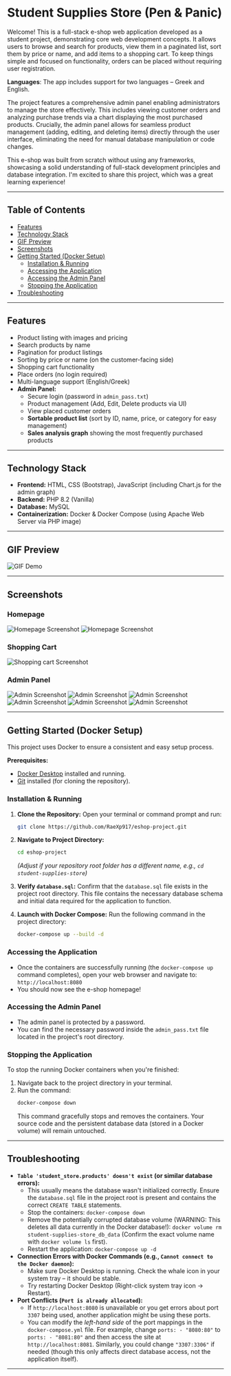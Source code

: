# Student Supplies Store (Pen & Panic)

Welcome! This is a full-stack e-shop web application developed as a student project, demonstrating core web development concepts. It allows users to browse and search for products, view them in a paginated list, sort them by price or name, and add items to a shopping cart. To keep things simple and focused on functionality, orders can be placed without requiring user registration.

**Languages**: The app includes support for two languages – Greek and English.

The project features a comprehensive admin panel enabling administrators to manage the store effectively. This includes viewing customer orders and analyzing purchase trends via a chart displaying the most purchased products. Crucially, the admin panel allows for seamless product management (adding, editing, and deleting items) directly through the user interface, eliminating the need for manual database manipulation or code changes.

This e-shop was built from scratch without using any frameworks, showcasing a solid understanding of full-stack development principles and database integration. I'm excited to share this project, which was a great learning experience!

---

## Table of Contents

*   [Features](#features)
*   [Technology Stack](#technology-stack)
*   [GIF Preview](#gif-preview)
*   [Screenshots](#screenshots)
*   [Getting Started (Docker Setup)](#getting-started-docker-setup)
    *   [Installation & Running](#installation--running)
    *   [Accessing the Application](#accessing-the-application)
    *   [Accessing the Admin Panel](#accessing-the-admin-panel)
    *   [Stopping the Application](#stopping-the-application)
*   [Troubleshooting](#troubleshooting)

---

## Features

*   Product listing with images and pricing
*   Search products by name
*   Pagination for product listings
*   Sorting by price or name (on the customer-facing side)
*   Shopping cart functionality
*   Place orders (no login required)
*   Multi-language support (English/Greek)
*   **Admin Panel:**
    *   Secure login (password in `admin_pass.txt`)
    *   Product management (Add, Edit, Delete products via UI)
    *   View placed customer orders
    *   **Sortable product list** (sort by ID, name, price, or category for easy management)
    *   **Sales analysis graph** showing the most frequently purchased products

---

## Technology Stack

*   **Frontend:** HTML, CSS (Bootstrap), JavaScript (including Chart.js for the admin graph)
*   **Backend:** PHP 8.2 (Vanilla)
*   **Database:** MySQL
*   **Containerization:** Docker & Docker Compose (using Apache Web Server via PHP image)

---

## GIF Preview

![GIF Demo](student-supplies-store/assets/store.gif)

---

## Screenshots

### Homepage
![Homepage Screenshot](student-supplies-store/assets/homepage.JPG)
![Homepage Screenshot](student-supplies-store/assets/homepage_2.JPG)

### Shopping Cart
![Shopping cart Screenshot](student-supplies-store/assets/shoping_cart.JPG)

### Admin Panel
![Admin Screenshot](student-supplies-store/assets/admin_login.JPG)
![Admin Screenshot](student-supplies-store/assets/main_page_admin.JPG)
![Admin Screenshot](student-supplies-store/assets/manage_products.JPG)
![Admin Screenshot](student-supplies-store/assets/add_new_product.JPG)
![Admin Screenshot](student-supplies-store/assets/view_order_panel.JPG)
![Admin Screenshot](student-supplies-store/assets/view_panel.JPG)

---

## Getting Started (Docker Setup)

This project uses Docker to ensure a consistent and easy setup process.

**Prerequisites:**
*   [Docker Desktop](https://www.docker.com/products/docker-desktop/) installed and running.
*   [Git](https://git-scm.com/downloads) installed (for cloning the repository).

### Installation & Running

1.  **Clone the Repository:**
    Open your terminal or command prompt and run:
    ```bash
    git clone https://github.com/RaeXp917/eshop-project.git
    ```
    
3.  **Navigate to Project Directory:**
    ```bash
    cd eshop-project
    ```
    *(Adjust if your repository root folder has a different name, e.g., `cd student-supplies-store`)*

4.  **Verify `database.sql`:**
    Confirm that the `database.sql` file exists in the project root directory. This file contains the necessary database schema and initial data required for the application to function.

5.  **Launch with Docker Compose:**
    Run the following command in the project directory:
    ```bash
    docker-compose up --build -d
    ```
    
### Accessing the Application

*   Once the containers are successfully running (the `docker-compose up` command completes), open your web browser and navigate to:
    `http://localhost:8080`
*   You should now see the e-shop homepage!

### Accessing the Admin Panel

*   The admin panel is protected by a password.
*   You can find the necessary password inside the `admin_pass.txt` file located in the project's root directory.

### Stopping the Application

To stop the running Docker containers when you're finished:
1.  Navigate back to the project directory in your terminal.
2.  Run the command:
    ```bash
    docker-compose down
    ```
    This command gracefully stops and removes the containers. Your source code and the persistent database data (stored in a Docker volume) will remain untouched.

---

## Troubleshooting

*   **`Table 'student_store.products' doesn't exist` (or similar database errors):**
    *   This usually means the database wasn't initialized correctly. Ensure the `database.sql` file in the project root is present and contains the correct `CREATE TABLE` statements.
    *   Stop the containers: `docker-compose down`
    *   Remove the potentially corrupted database volume (WARNING: This deletes all data currently in the Docker database!): `docker volume rm student-supplies-store_db_data` (Confirm the exact volume name with `docker volume ls` first).
    *   Restart the application: `docker-compose up -d`
*   **Connection Errors with Docker Commands (e.g., `Cannot connect to the Docker daemon`):**
    *   Make sure Docker Desktop is running. Check the whale icon in your system tray – it should be stable.
    *   Try restarting Docker Desktop (Right-click system tray icon -> Restart).
*   **Port Conflicts (`Port is already allocated`):**
    *   If `http://localhost:8080` is unavailable or you get errors about port `3307` being used, another application might be using these ports.
    *   You can modify the *left-hand side* of the port mappings in the `docker-compose.yml` file. For example, change `ports: - "8080:80"` to `ports: - "8081:80"` and then access the site at `http://localhost:8081`. Similarly, you could change `"3307:3306"` if needed (though this only affects direct database access, not the application itself).

---
